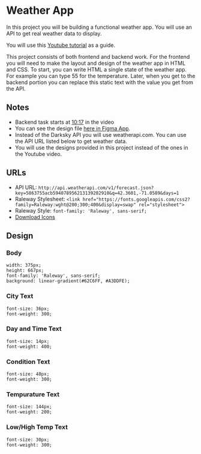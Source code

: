 # Weather App

In this project you will be building a functional weather app. You will use an API to get real weather data to display.

You will use this [Youtube tutorial](https://youtu.be/wPElVpR1rwA) as a guide.

This project consists of both frontend and backend work. For the frontend you will need to make the layout and design of the weather app in HTML and CSS. To start, you can write HTML a single state of the weather app. For example you can type 55 for the temperature. Later, when you get to the backend portion you can replace this static text with the value you get from the API.

## Notes

- Backend task starts at [10:17](https://youtu.be/wPElVpR1rwA?t=617) in the video
- You can see the design file [here in Figma App](https://www.figma.com/file/8J0CQDU5CbzQjJSTtN3PGe/Design?node-id=0%3A1).
- Instead of the Darksky API you will use weatherapi.com. You can use the API URL listed below to get weather data.
- You will use the designs provided in this project instead of the ones in the Youtube video.

## URLs

- API URL: `http://api.weatherapi.com/v1/forecast.json?key=5863755acb594078956213139202910&q=42.3601,-71.0589&days=1`
- Raleway Stylesheet: `<link href="https://fonts.googleapis.com/css2?family=Raleway:wght@200;300;400&display=swap" rel="stylesheet">`
- Raleway Style: `font-family: 'Raleway', sans-serif;`
- [Download Icons](https://cdn.weatherapi.com/weather.zip)

## Design

### Body

```
width: 375px;
height: 667px;
font-family: 'Raleway', sans-serif;
background: linear-gradient(#62C6FF, #A3DDFE);
```

### City Text

```
font-size: 36px;
font-weight: 300;
```

### Day and Time Text

```
font-size: 14px;
font-weight: 400;
```

### Condition Text

```
font-size: 48px;
font-weight: 300;
```

### Tempurature Text

```
font-size: 144px;
font-weight: 200;
```

### Low/High Temp Text

```
font-size: 30px;
font-weight: 300;
```
